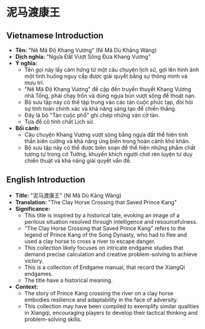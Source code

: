 # 泥马渡康王

## Vietnamese Introduction

* **Tên:** "Nê Mã Độ Khang Vương" (Ní Mǎ Dù Khāng Wáng)
* **Dịch nghĩa:** "Ngựa Đất Vượt Sông Đưa Khang Vương"
* **Ý nghĩa:**
    * Tên gọi này lấy cảm hứng từ một câu chuyện lịch sử, gợi lên hình ảnh một tình huống nguy cấp được giải quyết bằng sự thông minh và mưu trí.
    * "Nê Mã Độ Khang Vương" đề cập đến truyền thuyết Khang Vương nhà Tống, phải chạy trốn và dùng ngựa bùn vượt sông để thoát nạn.
    * Bộ sưu tập này có thể tập trung vào các tàn cuộc phức tạp, đòi hỏi sự tính toán chính xác và khả năng sáng tạo để chiến thắng.
    * Đây là bộ "Tàn cuộc phổ" ghi chép những ván cờ tàn.
    * Tựa đề có tính chất Lịch sử.
* **Bối cảnh:**
    * Câu chuyện Khang Vương vượt sông bằng ngựa đất thể hiện tinh thần kiên cường và khả năng ứng biến trong hoàn cảnh khó khăn.
    * Bộ sưu tập này có thể được biên soạn để thể hiện những phẩm chất tương tự trong cờ Tướng, khuyến khích người chơi rèn luyện tư duy chiến thuật và khả năng giải quyết vấn đề.

## English Introduction

* **Title:** "泥马渡康王" (Ní Mǎ Dù Kāng Wáng)
* **Translation:** "The Clay Horse Crossing that Saved Prince Kang"
* **Significance:**
    * This title is inspired by a historical tale, evoking an image of a perilous situation resolved through intelligence and resourcefulness.
    * "The Clay Horse Crossing that Saved Prince Kang" refers to the legend of Prince Kang of the Song Dynasty, who had to flee and used a clay horse to cross a river to escape danger.
    * This collection likely focuses on intricate endgame studies that demand precise calculation and creative problem-solving to achieve victory.
    * This is a collection of Endgame manual, that record the XiangQi endgames.
    * The title have a historical meaning.
* **Context:**
    * The story of Prince Kang crossing the river on a clay horse embodies resilience and adaptability in the face of adversity.
    * This collection may have been compiled to exemplify similar qualities in Xiangqi, encouraging players to develop their tactical thinking and problem-solving skills.